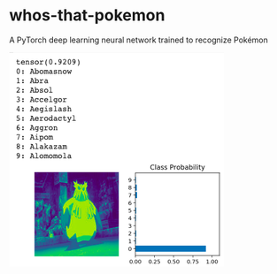 # whos-that-pokemon
A PyTorch deep learning neural network trained to recognize Pokémon

![alt-text](https://github.com/austin-leung/whos-that-pokemon/blob/master/imgs/abomasnow.png?raw=true)
